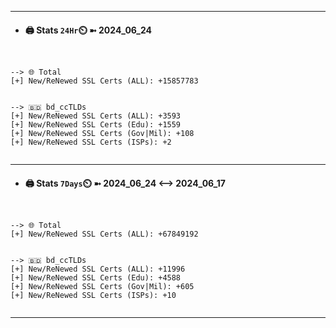 

---
- #### 🖨️ **Stats** `24Hr`⏲️ ➼ 2024_06_24
```console


--> 🌐 Total
[+] New/ReNewed SSL Certs (ALL): +15857783


--> 🇧🇩 bd_ccTLDs
[+] New/ReNewed SSL Certs (ALL): +3593
[+] New/ReNewed SSL Certs (Edu): +1559
[+] New/ReNewed SSL Certs (Gov|Mil): +108
[+] New/ReNewed SSL Certs (ISPs): +2


```

---
- #### 🖨️ **Stats** `7Days`⏲️ ➼ 2024_06_24 <--> 2024_06_17
```console


--> 🌐 Total
[+] New/ReNewed SSL Certs (ALL): +67849192


--> 🇧🇩 bd_ccTLDs
[+] New/ReNewed SSL Certs (ALL): +11996
[+] New/ReNewed SSL Certs (Edu): +4588
[+] New/ReNewed SSL Certs (Gov|Mil): +605
[+] New/ReNewed SSL Certs (ISPs): +10


```

---

